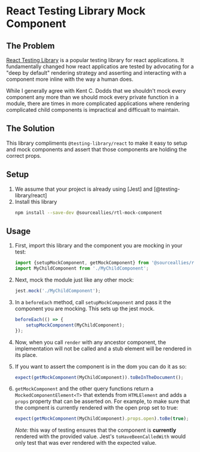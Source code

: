 # React Testing Library Mock Component

## The Problem

[React Testing Library](https://testing-library.com/docs/react-testing-library/intro/) is a popular testing library for react applications. It fundamentally changed how react applicatios are tested by advocating for a "deep by default" rendering strategy and asserting and interacting with a component more inline with the way a human does.

While I generally agree with Kent C. Dodds that we shouldn't mock every component any more than we should mock every private function in a module, there are times in more complicated applications where rendering complicated child components is impractical and difficualt to maintain.

## The Solution

This library compliments `@testing-library/react` to make it easy to setup and mock components and assert that those components are holding the correct props.

## Setup

1. We assume that your project is already using [Jest] and [@testing-library/react]
2. Install this library
    ```bash
    npm install --save-dev @sourceallies/rtl-mock-component
    ```

## Usage

1. First, import this library and the component you are mocking in your test:
    ```Typescript
    import {setupMockComponent, getMockComponent} from '@sourceallies/rtl-mock-component';
    import MyChildComponent from './MyChildComponent';
    ```
2. Next, mock the module just like any other mock:
    ```Typescript
    jest.mock('./MyChildComponent');
    ```
3. In a `beforeEach` method, call `setupMockComponent` and pass it the component you are mocking. This sets up the jest mock.
    ```Typescript
    beforeEach(() => {
        setupMockComponent(MyChildComponent);
    });
    ```
4. Now, when you call `render` with any ancestor component, the implementation will not be called and a stub element will be rendered in its place.
5. If you want to assert the component is in the dom you can do it as so:
    ```Typescript
    expect(getMockComponent(MyChildComponent)).toBeInTheDocument();
    ```
6. `getMockComponent` and the other query functions return a `MockedComponentElement<T>` that extends from `HTMLElement` and adds a `props` property that can be asserted on. For example, to make sure that the compnent is currently rendered with the open prop set to true:
    ```Typescript
    expect(getMockComponent(MyChildComponent).props.open).toBe(true);
    ```

    *Note:* this way of testing ensures that the component is **currently** rendered with the provided value. Jest's `toHaveBeenCalledWith` would only test that was ever rendered with the expected value.